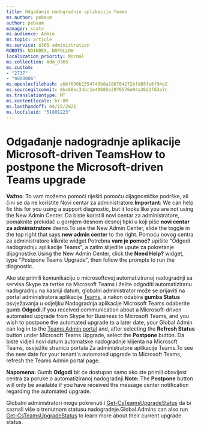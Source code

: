 ```yaml
---
title: Odgađanje nadogradnje aplikacije Teams
ms.author: pebaum
author: pebaum
manager: scotv
ms.audience: Admin
ms.topic: article
ms.service: o365-administration
ROBOTS: NOINDEX, NOFOLLOW
localization_priority: Normal
ms.collection: Adm_O365
ms.custom:
- "2737"
- "4000006"
ms.openlocfilehash: abbf696b1554743bda188704272bfd85fe6f94e2
ms.sourcegitcommit: 8bc60ec34bc1e40685e3976576e04a2623f63a7c
ms.translationtype: MT
ms.contentlocale: hr-HR
ms.lasthandoff: 04/15/2021
ms.locfileid: "51801223"
---
```

# <a name="how-to-postpone-the-microsoft-driven-teams-upgrade"></a><span data-ttu-id="884f7-102">Odgađanje nadogradnje aplikacije Microsoft-driven Teams</span><span class="sxs-lookup"><span data-stu-id="884f7-102">How to postpone the Microsoft-driven Teams upgrade</span></span>

<span data-ttu-id="884f7-103">**Važno**: To vam možemo pomoći riješiti pomoću dijagnostičke podrške, ali čini se da ne koristite Novi centar za administratore.</span><span class="sxs-lookup"><span data-stu-id="884f7-103">**Important**: We can help fix this for you using a support diagnostic, but it looks like you are not using the New Admin Center.</span></span> <span data-ttu-id="884f7-104">Da biste koristili novi centar za administratore, pomaknite prekidač u gornjem desnom desnoj tipki u koji piše **novi centar za administratore** desno.</span><span class="sxs-lookup"><span data-stu-id="884f7-104">To use the New Admin Center, slide the toggle in the top right that says **new admin center** to the right.</span></span> <span data-ttu-id="884f7-105">Pomoću novog centra za administratore kliknite widget Potrebna **vam je pomoć?** upišite "Odgodi nadogradnju aplikacije Teams", a zatim slijedite upute za pokretanje dijagnostike.</span><span class="sxs-lookup"><span data-stu-id="884f7-105">Using the New Admin Center, click the **Need Help?** widget, type "Postpone Teams Upgrade", then follow the prompts to run the diagnostic.</span></span>

<span data-ttu-id="884f7-106">Ako ste primili komunikaciju o microsoftovoj automatiziranoj nadogradnji sa servisa Skype za tvrtke na Microsoft Teams i želite odgoditi automatiziranu nadogradnju na kasniji datum, globalni administrator može se prijaviti na portal administratora aplikacije [Teams,](https://admin.teams.microsoft.com/dashboard) a nakon odabira **gumba Status** osvježavanja u odjeljku Nadogradnja aplikacije Microsoft Teams odaberite gumb **Odgodi.**</span><span class="sxs-lookup"><span data-stu-id="884f7-106">If you received communication about a Microsoft-driven automated upgrade from Skype for Business to Microsoft Teams, and you wish to postpone the automated upgrade to a later date, your Global Admin can log in to the [Teams Admin portal](https://admin.teams.microsoft.com/dashboard) and, after selecting the **Refresh Status** button under Microsoft Teams Upgrade, select the **Postpone** button.</span></span> <span data-ttu-id="884f7-107">Da biste vidjeli novi datum automatske nadogradnje klijenta na Microsoft Teams, osvježite stranicu portala Za administratore aplikacije Teams.</span><span class="sxs-lookup"><span data-stu-id="884f7-107">To see the new date for your tenant's automated upgrade to Microsoft Teams, refresh the Teams Admin portal page.</span></span>

<span data-ttu-id="884f7-108">**Napomena:** Gumb **Odgodi** bit će dostupan samo ako ste primili obavijest centra za poruke o automatiziranoj nadogradnji.</span><span class="sxs-lookup"><span data-stu-id="884f7-108">**Note:** The **Postpone** button will only be available if you have received the message center notification regarding the automated upgrade.</span></span> 

<span data-ttu-id="884f7-109">Globalni administratori mogu pokrenuti i [Get-CsTeamsUpgradeStatus](https://docs.microsoft.com/powershell/module/skype/get-csteamsupgradestatus?view=skype-ps) da bi saznali više o trenutnom statusu nadogradnje.</span><span class="sxs-lookup"><span data-stu-id="884f7-109">Global Admins can also run [Get-CsTeamsUpgradeStatus](https://docs.microsoft.com/powershell/module/skype/get-csteamsupgradestatus?view=skype-ps) to learn more about their current upgrade status.</span></span>
